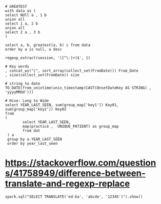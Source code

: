 
```
# GREATEST
with data as (
select NUll a , 1 b
union all
select 1 a, 2 b
union all 
select 2 a , 3 b
)

select a, b, greatest(a, b) c from data
order by a is null, a desc
```


```
regexp_extract(session, '([^\-]+)$', 1)
```


```
# Key words
, concat_ws("|", sort_array(collect_set(FromDate))) From_Date
, size(collect_set(FromDate)) size
```

```
# string to date
TO_DATE(from_unixtime(unix_timestamp(CAST(OnsetDateKey AS STRING) ,  'yyyyMMdd')))

```


```
# Hive: Long to Wide
select YEAR_LAST_SEEN, sum(group_map['key1']) Key01, sum(group_map['key2']) Key02
from
( 
        select YEAR_LAST_SEEN, 
        map(practice ,  UNIQUE_PATIENT) as group_map 
        from dat
 ) a 
 group by a.YEAR_LAST_SEEN
 order by year_last_seen
```


# https://stackoverflow.com/questions/41758949/difference-between-translate-and-regexp-replace
```
spark.sql("SELECT TRANSLATE('ed-ba', 'abcde', '12345')").show()

```
